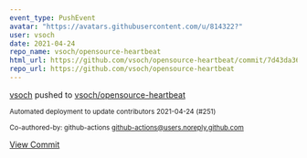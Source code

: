 ```yaml
---
event_type: PushEvent
avatar: "https://avatars.githubusercontent.com/u/814322?"
user: vsoch
date: 2021-04-24
repo_name: vsoch/opensource-heartbeat
html_url: https://github.com/vsoch/opensource-heartbeat/commit/7d43da36e8e7e25416917a30e55e57ea9b0136a4
repo_url: https://github.com/vsoch/opensource-heartbeat
---
```


<a href='https://github.com/vsoch' target='_blank'>vsoch</a> pushed to <a href='https://github.com/vsoch/opensource-heartbeat' target='_blank'>vsoch/opensource-heartbeat</a>

<small>Automated deployment to update contributors 2021-04-24 (#251)

Co-authored-by: github-actions <github-actions@users.noreply.github.com></small>

<a href='https://github.com/vsoch/opensource-heartbeat/commit/7d43da36e8e7e25416917a30e55e57ea9b0136a4' target='_blank'>View Commit</a>